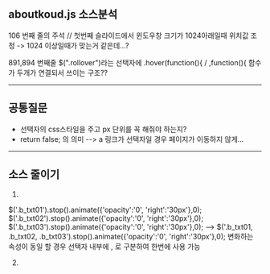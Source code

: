 ## aboutkoud.js 소스분석

106 번째 줄의 주석 // 첫번째 슬라이드에서 윈도우창 크기가 1024아래일때 위치값 조정 -> 1024 이상일때가 맞는거 같은데...?

891,894 번째줄  $(".rollover")라는 선택자에 .hover(function(){  /  ,function(){ 함수가 두개가 연결되서 쓰이는 구조??

***

## 공통질문

* 선택자의 css스타일을 주고 px 단위를 꼭 해줘야 하는지?
* return false; 의 의미 --> a 링크가 선택자일 경우 페이지가 이동하지 않게...

***

## 소스 줄이기

1. 
$('.b_txt01').stop().animate({'opacity':'0', 'right':'30px'},0);
$('.b_txt02').stop().animate({'opacity':'0', 'right':'30px'},0);
$('.b_txt03').stop().animate({'opacity':'0', 'right':'30px'},0);
--> $('.b_txt01, .b_txt02, .b_txt03').stop().animate({'opacity':'0', 'right':'30px'},0);
변화하는 속성이 동일 할 경우 선택자 내부에 , 로 구분하여 한번에 사용 가능 

2. 
